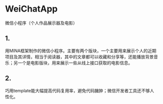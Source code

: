 # WeiChatApp
微信小程序（个人作品展示器及电影）

## 1.

用MINA框架制作的微信小程序。主要有两个版块，一个主要用来展示个人的近期项目及其详情，相当于阅读器，其中的文章都可以收藏和分享等，还能播放背景音乐；另一个是电影版块，用来展示一些从线上接口获取的电影信息。

## 2.


巧用template能大幅提高代码复用率，避免代码臃肿；微信开发者工具还不够人性化。
